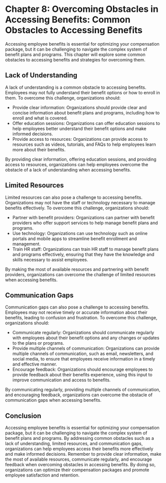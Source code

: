 Chapter 8: Overcoming Obstacles in Accessing Benefits: Common Obstacles to Accessing Benefits
=============================================================================================

Accessing employee benefits is essential for optimizing your compensation package, but it can be challenging to navigate the complex system of benefit plans and programs. This chapter will explore some common obstacles to accessing benefits and strategies for overcoming them.

Lack of Understanding
---------------------

A lack of understanding is a common obstacle to accessing benefits. Employees may not fully understand their benefit options or how to enroll in them. To overcome this challenge, organizations should:

* Provide clear information: Organizations should provide clear and concise information about benefit plans and programs, including how to enroll and what is covered.
* Offer education sessions: Organizations can offer education sessions to help employees better understand their benefit options and make informed decisions.
* Provide access to resources: Organizations can provide access to resources such as videos, tutorials, and FAQs to help employees learn more about their benefits.

By providing clear information, offering education sessions, and providing access to resources, organizations can help employees overcome the obstacle of a lack of understanding when accessing benefits.

Limited Resources
-----------------

Limited resources can also pose a challenge to accessing benefits. Organizations may not have the staff or technology necessary to manage benefits effectively. To overcome this challenge, organizations should:

* Partner with benefit providers: Organizations can partner with benefit providers who offer support services to help manage benefit plans and programs.
* Use technology: Organizations can use technology such as online portals and mobile apps to streamline benefit enrollment and management.
* Train HR staff: Organizations can train HR staff to manage benefit plans and programs effectively, ensuring that they have the knowledge and skills necessary to assist employees.

By making the most of available resources and partnering with benefit providers, organizations can overcome the challenge of limited resources when accessing benefits.

Communication Gaps
------------------

Communication gaps can also pose a challenge to accessing benefits. Employees may not receive timely or accurate information about their benefits, leading to confusion and frustration. To overcome this challenge, organizations should:

* Communicate regularly: Organizations should communicate regularly with employees about their benefit options and any changes or updates to the plans or programs.
* Provide multiple channels of communication: Organizations can provide multiple channels of communication, such as email, newsletters, and social media, to ensure that employees receive information in a timely and effective manner.
* Encourage feedback: Organizations should encourage employees to provide feedback about their benefits experience, using this input to improve communication and access to benefits.

By communicating regularly, providing multiple channels of communication, and encouraging feedback, organizations can overcome the obstacle of communication gaps when accessing benefits.

Conclusion
----------

Accessing employee benefits is essential for optimizing your compensation package, but it can be challenging to navigate the complex system of benefit plans and programs. By addressing common obstacles such as a lack of understanding, limited resources, and communication gaps, organizations can help employees access their benefits more effectively and make informed decisions. Remember to provide clear information, make the most of available resources, communicate regularly, and encourage feedback when overcoming obstacles in accessing benefits. By doing so, organizations can optimize their compensation packages and promote employee satisfaction and retention.
